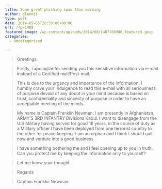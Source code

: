 ```yaml
---
title: Some great phishing spam this morning
author: glennji
type: post
date: 2014-05-05T20:58:00+00:00
url: /?p=1408
featured_image: /wp-content/uploads/2014/08/1407768980_featured.jpeg
categories:
  - Uncategorized

---
```

<div>
</div>

> Greetings.
  
> Firstly, I apologize for sending you this sensitive information via e-mail instead of a Certified mail/Post-mail.
  
> This is due to the urgency and importance of the information. I humbly crave your indulgence to read this e-mail with all seriousness of purpose devoid of any doubt in your mind because is based on trust, confidentiality and sincerity of purpose in order to have an acceptable meeting of the minds.
  
> My name is Captain Franklin Newman; I am presently in Afghanistan, ARMY&#8217;S 3RD INFANTRY Divisions Kabul. I want to disengage from the U.S Military having served for good 18 years, in the course of duty as a Military officer I have been deployed from one terrorist country to the other for peace keeping. I am an orphan and I think I should quit now and venture into a good business.
  
> I have something bothering me and I feel opening up to you in truth. Can you protect me by keeping the information only to yourself?
  
> Let me know your thought.
  
> Regards
  
> Captain Franklin Newman

